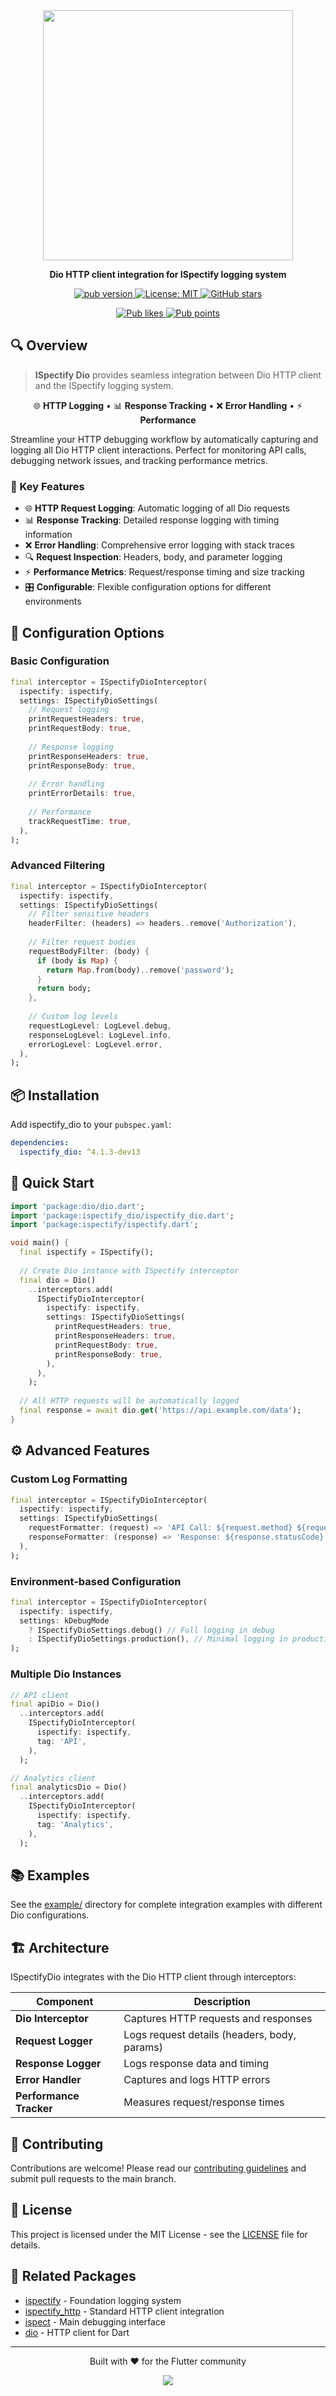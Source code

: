 <div align="center">
  <img src="https://github.com/yelmuratoff/packages_assets/blob/main/assets/ispect/ispect.png?raw=true" width="400">
  
  <p><strong>Dio HTTP client integration for ISpectify logging system</strong></p>
  
  <p>
    <a href="https://pub.dev/packages/ispectify_dio">
      <img src="https://img.shields.io/pub/v/ispectify_dio.svg" alt="pub version">
    </a>
    <a href="https://opensource.org/licenses/MIT">
      <img src="https://img.shields.io/badge/license-MIT-blue.svg" alt="License: MIT">
    </a>
    <a href="https://github.com/yelmuratoff/ispect">
      <img src="https://img.shields.io/github/stars/yelmuratoff/ispect?style=social" alt="GitHub stars">
    </a>
  </p>
  
  <p>
    <a href="https://pub.dev/packages/ispectify_dio/score">
      <img src="https://img.shields.io/pub/likes/ispectify_dio?logo=flutter" alt="Pub likes">
    </a>
    <a href="https://pub.dev/packages/ispectify_dio/score">
      <img src="https://img.shields.io/pub/points/ispectify_dio?logo=flutter" alt="Pub points">
    </a>
  </p>
</div>

## 🔍 Overview

> **ISpectify Dio** provides seamless integration between Dio HTTP client and the ISpectify logging system.

<div align="center">

🌐 **HTTP Logging** • 📊 **Response Tracking** • ❌ **Error Handling** • ⚡ **Performance**

</div>

Streamline your HTTP debugging workflow by automatically capturing and logging all Dio HTTP client interactions. Perfect for monitoring API calls, debugging network issues, and tracking performance metrics.

### 🎯 Key Features

- 🌐 **HTTP Request Logging**: Automatic logging of all Dio requests
- 📊 **Response Tracking**: Detailed response logging with timing information
- ❌ **Error Handling**: Comprehensive error logging with stack traces
- 🔍 **Request Inspection**: Headers, body, and parameter logging
- ⚡ **Performance Metrics**: Request/response timing and size tracking
- 🎛️ **Configurable**: Flexible configuration options for different environments

## 🔧 Configuration Options

### Basic Configuration

```dart
final interceptor = ISpectifyDioInterceptor(
  ispectify: ispectify,
  settings: ISpectifyDioSettings(
    // Request logging
    printRequestHeaders: true,
    printRequestBody: true,
    
    // Response logging
    printResponseHeaders: true,
    printResponseBody: true,
    
    // Error handling
    printErrorDetails: true,
    
    // Performance
    trackRequestTime: true,
  ),
);
```

### Advanced Filtering

```dart
final interceptor = ISpectifyDioInterceptor(
  ispectify: ispectify,
  settings: ISpectifyDioSettings(
    // Filter sensitive headers
    headerFilter: (headers) => headers..remove('Authorization'),
    
    // Filter request bodies
    requestBodyFilter: (body) {
      if (body is Map) {
        return Map.from(body)..remove('password');
      }
      return body;
    },
    
    // Custom log levels
    requestLogLevel: LogLevel.debug,
    responseLogLevel: LogLevel.info,
    errorLogLevel: LogLevel.error,
  ),
);
```

## 📦 Installation

Add ispectify_dio to your `pubspec.yaml`:

```yaml
dependencies:
  ispectify_dio: ^4.1.3-dev13
```

## 🚀 Quick Start

```dart
import 'package:dio/dio.dart';
import 'package:ispectify_dio/ispectify_dio.dart';
import 'package:ispectify/ispectify.dart';

void main() {
  final ispectify = ISpectify();
  
  // Create Dio instance with ISpectify interceptor
  final dio = Dio()
    ..interceptors.add(
      ISpectifyDioInterceptor(
        ispectify: ispectify,
        settings: ISpectifyDioSettings(
          printRequestHeaders: true,
          printResponseHeaders: true,
          printRequestBody: true,
          printResponseBody: true,
        ),
      ),
    );
  
  // All HTTP requests will be automatically logged
  final response = await dio.get('https://api.example.com/data');
}
```

## ⚙️ Advanced Features

### Custom Log Formatting

```dart
final interceptor = ISpectifyDioInterceptor(
  ispectify: ispectify,
  settings: ISpectifyDioSettings(
    requestFormatter: (request) => 'API Call: ${request.method} ${request.uri}',
    responseFormatter: (response) => 'Response: ${response.statusCode} (${response.data?.length ?? 0} bytes)',
  ),
);
```

### Environment-based Configuration

```dart
final interceptor = ISpectifyDioInterceptor(
  ispectify: ispectify,
  settings: kDebugMode 
    ? ISpectifyDioSettings.debug() // Full logging in debug
    : ISpectifyDioSettings.production(), // Minimal logging in production
);
```

### Multiple Dio Instances

```dart
// API client
final apiDio = Dio()
  ..interceptors.add(
    ISpectifyDioInterceptor(
      ispectify: ispectify,
      tag: 'API',
    ),
  );

// Analytics client
final analyticsDio = Dio()
  ..interceptors.add(
    ISpectifyDioInterceptor(
      ispectify: ispectify,
      tag: 'Analytics',
    ),
  );
```

## 📚 Examples

See the [example/](example/) directory for complete integration examples with different Dio configurations.

## 🏗️ Architecture

ISpectifyDio integrates with the Dio HTTP client through interceptors:

| Component | Description |
|-----------|-----------|
| **Dio Interceptor** | Captures HTTP requests and responses |
| **Request Logger** | Logs request details (headers, body, params) |
| **Response Logger** | Logs response data and timing |
| **Error Handler** | Captures and logs HTTP errors |
| **Performance Tracker** | Measures request/response times |

## 🤝 Contributing

Contributions are welcome! Please read our [contributing guidelines](../../CONTRIBUTING.md) and submit pull requests to the main branch.

## 📄 License

This project is licensed under the MIT License - see the [LICENSE](LICENSE) file for details.

## 🔗 Related Packages

- [ispectify](../ispectify) - Foundation logging system
- [ispectify_http](../ispectify_http) - Standard HTTP client integration
- [ispect](../ispect) - Main debugging interface
- [dio](https://pub.dev/packages/dio) - HTTP client for Dart

---

<div align="center">
  <p>Built with ❤️ for the Flutter community</p>
  <a href="https://github.com/yelmuratoff/ispect/graphs/contributors">
    <img src="https://contrib.rocks/image?repo=yelmuratoff/ispect" />
  </a>
</div>